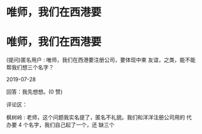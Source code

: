 # 唯师，我们在西港要

# 唯师，我们在西港要

(提问)匿名用户 : 唯师，我们在西港要注册公司，要体现中柬 友谊，之类，能不能帮我们想三个名字？

2019-07-28

回答：我先想想。(0 赞)

评论区：

枫树岭 : 老师，这个问题我实名提了，匿名不礼貌。我们和洋洋注册公司用的 代办要 4 个名字，我们自己起了一个，还 缺三个